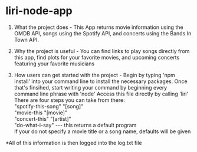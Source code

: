 # liri-node-app
1) What the project does - 
This App returns movie information using the OMDB API, songs using the Spotify API, and concerts using the Bands In Town API.

2) Why the project is useful - 
You can find links to play songs directly from this app, find plots for your favorite movies, and upcoming concerts featuring your favorite musicians

3) How users can get started with the project - 
Begin by typing 'npm install' into your command line to install the necessary packages.
Once that's finsihed, start writing your command by beginning every command line phrase with 'node'
Access this file directly by calling 'liri'
There are four steps you can take from there:<br>
"spotify-this-song" "[song]"<br>
"movie-this "[movie]"<br>
"concert-this" "[artist]"<br>
"do-what-i-say" --- this returns a default program<br>
  if your do not specify a movie title or a song name, defaults will be given 

*All of this information is then logged into the log.txt file
